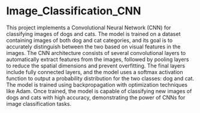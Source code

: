 # Image_Classification_CNN
This project implements a Convolutional Neural Network (CNN) for classifying images of dogs and cats. The model is trained on a dataset containing images of both dog and cat categories, and its goal is to accurately distinguish between the two based on visual features in the images. The CNN architecture consists of several convolutional layers to automatically extract features from the images, followed by pooling layers to reduce the spatial dimensions and prevent overfitting. The final layers include fully connected layers, and the model uses a softmax activation function to output a probability distribution for the two classes: dog and cat. The model is trained using backpropagation with optimization techniques like Adam. Once trained, the model is capable of classifying new images of dogs and cats with high accuracy, demonstrating the power of CNNs for image classification tasks.
